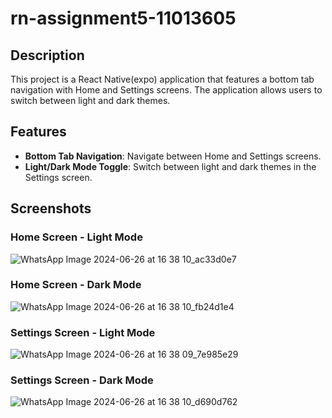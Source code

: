 # rn-assignment5-11013605

## Description

This project is a React Native(expo) application that features a bottom tab navigation with Home and Settings screens. The application allows users to switch between light and dark themes. 

## Features

- **Bottom Tab Navigation**: Navigate between Home and Settings screens.
- **Light/Dark Mode Toggle**: Switch between light and dark themes in the Settings screen.


## Screenshots

### Home Screen - Light Mode
![WhatsApp Image 2024-06-26 at 16 38 10_ac33d0e7](https://github.com/muza-pixel/rn-assignment5-11013605/assets/149380233/6087981a-ee6a-4f87-a0ac-01bd13036bde)


### Home Screen - Dark Mode
![WhatsApp Image 2024-06-26 at 16 38 10_fb24d1e4](https://github.com/muza-pixel/rn-assignment5-11013605/assets/149380233/70b1d021-a71e-4778-b026-7bdb140a984c)



### Settings Screen - Light Mode
![WhatsApp Image 2024-06-26 at 16 38 09_7e985e29](https://github.com/muza-pixel/rn-assignment5-11013605/assets/149380233/94565232-030f-49a8-ad95-d606e83387a8)



### Settings Screen - Dark Mode
![WhatsApp Image 2024-06-26 at 16 38 10_d690d762](https://github.com/muza-pixel/rn-assignment5-11013605/assets/149380233/e3879388-097d-423b-8c17-d6f7d39b3add)





